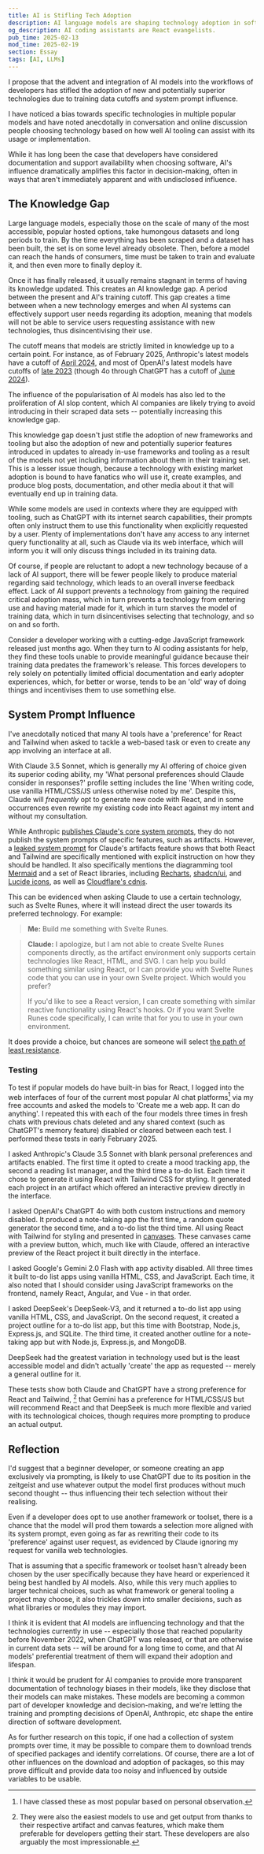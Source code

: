 ```yaml
---
title: AI is Stifling Tech Adoption
description: AI language models are shaping technology adoption in software development through training data limitations and system prompt biases. This analysis examines how AI assistants' preferences for established frameworks like React and Tailwind CSS may be creating barriers for newer technologies, supported by testing across major AI platforms including ChatGPT, Claude, Gemini, and DeepSeek. A look at the growing AI knowledge gap and its impact on technological innovation in modern software development.
og_description: AI coding assistants are React evangelists.
pub_time: 2025-02-13
mod_time: 2025-02-19
section: Essay
tags: [AI, LLMs]
---
```


I propose that the advent and integration of AI models into the workflows of developers has stifled the adoption of new and potentially superior technologies due to training data cutoffs and system prompt influence.

I have noticed a bias towards specific technologies in multiple popular models and have noted anecdotally in conversation and online discussion people choosing technology based on how well AI tooling can assist with its usage or implementation.

While it has long been the case that developers have considered documentation and support availability when choosing software, AI's influence dramatically amplifies this factor in decision-making, often in ways that aren't immediately apparent and with undisclosed influence.

## The Knowledge Gap

Large language models, especially those on the scale of many of the most accessible, popular hosted options, take humongous datasets and long periods to train. By the time everything has been scraped and a dataset has been built, the set is on some level already obsolete. Then, before a model can reach the hands of consumers, time must be taken to train and evaluate it, and then even more to finally deploy it.

Once it has finally released, it usually remains stagnant in terms of having its knowledge updated. This creates an AI knowledge gap. A period between the present and AI's training cutoff. This gap creates a time between when a new technology emerges and when AI systems can effectively support user needs regarding its adoption, meaning that models will not be able to service users requesting assistance with new technologies, thus disincentivising their use.

The cutoff means that models are strictly limited in knowledge up to a certain point. For instance, as of February 2025, Anthropic's latest models have a cutoff of [April 2024](https://support.claude.com/en/articles/8114494-how-up-to-date-is-claude-s-training-data), and most of OpenAI's latest models have cutoffs of [late 2023](https://platform.openai.com/docs/models) (though 4o through ChatGPT has a cutoff of [June 2024](https://help.openai.com/en/articles/9624314-model-release-notes#h_826f21517f)).

The influence of the popularisation of AI models has also led to the proliferation of AI slop content, which AI companies are likely trying to avoid introducing in their scraped data sets -- potentially increasing this knowledge gap.

This knowledge gap doesn't just stifle the adoption of new frameworks and tooling but also the adoption of new and potentially superior features introduced in updates to already in-use frameworks and tooling as a result of the models not yet including information about them in their training set. This is a lesser issue though, because a technology with existing market adoption is bound to have fanatics who will use it, create examples, and produce blog posts, documentation, and other media about it that will eventually end up in training data.

While some models are used in contexts where they are equipped with tooling, such as ChatGPT with its internet search capabilities, their prompts often only instruct them to use this functionality when explicitly requested by a user. Plenty of implementations don't have any access to any internet query functionality at all, such as Claude via its web interface, which will inform you it will only discuss things included in its training data.

Of course, if people are reluctant to adopt a new technology because of a lack of AI support, there will be fewer people likely to produce material regarding said technology, which leads to an overall inverse feedback effect. Lack of AI support prevents a technology from gaining the required critical adoption mass, which in turn prevents a technology from entering use and having material made for it, which in turn starves the model of training data, which in turn disincentivises selecting that technology, and so on and so forth.

Consider a developer working with a cutting-edge JavaScript framework released just months ago. When they turn to AI coding assistants for help, they find these tools unable to provide meaningful guidance because their training data predates the framework's release. This forces developers to rely solely on potentially limited official documentation and early adopter experiences, which, for better or worse, tends to be an 'old' way of doing things and incentivises them to use something else.

## System Prompt Influence

I've anecdotally noticed that many AI tools have a 'preference' for React and Tailwind when asked to tackle a web-based task or even to create any app involving an interface at all.

With Claude 3.5 Sonnet, which is generally my AI offering of choice given its superior coding ability, my 'What personal preferences should Claude consider in responses?' profile setting includes the line 'When writing code, use vanilla HTML/CSS/JS unless otherwise noted by me'. Despite this, Claude will _frequently_ opt to generate new code with React, and in some occurrences even rewrite my existing code into React against my intent and without my consultation.

While Anthropic [publishes Claude's core system prompts](https://docs.claude.com/en/release-notes/system-prompts), they do not publish the system prompts of specific features, such as artifacts. However, a [leaked system prompt](https://github.com/jujumilk3/leaked-system-prompts/blob/main/claude-artifacts_20240620.md) for Claude's artifacts feature shows that both React and Tailwind are specifically mentioned with explicit instruction on how they should be handled. It also specifically mentions the diagramming tool [Mermaid](http://mermaid.js.org) and a set of React libraries, including [Recharts](https://recharts.org), [shadcn/ui](https://ui.shadcn.com), and [Lucide icons](https://lucide.dev), as well as [Cloudflare's cdnjs](https://cdnjs.cloudflare.com).

This can be evidenced when asking Claude to use a certain technology, such as Svelte Runes, where it will instead direct the user towards its preferred technology. For example:

> **Me:** Build me something with Svelte Runes.

> **Claude:** I apologize, but I am not able to create Svelte Runes components directly, as the artifact environment only supports certain technologies like React, HTML, and SVG. I can help you build something similar using React, or I can provide you with Svelte Runes code that you can use in your own Svelte project. Which would you prefer?
>
> If you'd like to see a React version, I can create something with similar reactive functionality using React's hooks. Or if you want Svelte Runes code specifically, I can write that for you to use in your own environment.

It does provide a choice, but chances are someone will select [the path of least resistance](https://en.wikipedia.org/wiki/Path_of_least_resistance).

### Testing

To test if popular models do have built-in bias for React, I logged into the web interfaces of four of the current most popular AI chat platforms[^1] via my free accounts and asked the models to 'Create me a web app. It can do anything'. I repeated this with each of the four models three times in fresh chats with previous chats deleted and any shared context (such as ChatGPT's memory feature) disabled or cleared between each test. I performed these tests in early February 2025.

I asked Anthropic's Claude 3.5 Sonnet with blank personal preferences and artifacts enabled. The first time it opted to create a mood tracking app, the second a reading list manager, and the third time a to-do list. Each time it chose to generate it using React with Tailwind CSS for styling. It generated each project in an artifact which offered an interactive preview directly in the interface.

I asked OpenAI's ChatGPT 4o with both custom instructions and memory disabled. It produced a note-taking app the first time, a random quote generator the second time, and a to-do list the third time. All using React with Tailwind for styling and presented in [canvases](https://openai.com/index/introducing-canvas/). These canvases came with a preview button, which, much like with Claude, offered an interactive preview of the React project it built directly in the interface.

I asked Google's Gemini 2.0 Flash with app activity disabled. All three times it built to-do list apps using vanilla HTML, CSS, and JavaScript. Each time, it also noted that I should consider using JavaScript frameworks on the frontend, namely React, Angular, and Vue - in that order.

I asked DeepSeek's DeepSeek-V3, and it returned a to-do list app using vanilla HTML, CSS, and JavaScript. On the second request, it created a project outline for a to-do list app, but this time with Bootstrap, Node.js, Express.js, and SQLite. The third time, it created another outline for a note-taking app but with Node.js, Express.js, and MongoDB.

DeepSeek had the greatest variation in technology used but is the least accessible model and didn't actually 'create' the app as requested -- merely a general outline for it.

These tests show both Claude and ChatGPT have a strong preference for React and Tailwind, [^2] that Gemini has a preference for HTML/CSS/JS but will recommend React and that DeepSeek is much more flexible and varied with its technological choices, though requires more prompting to produce an actual output.

## Reflection

I'd suggest that a beginner developer, or someone creating an app exclusively via prompting, is likely to use ChatGPT due to its position in the zeitgeist and use whatever output the model first produces without much second thought -- thus influencing their tech selection without their realising.

Even if a developer does opt to use another framework or toolset, there is a chance that the model will prod them towards a selection more aligned with its system prompt, even going as far as rewriting their code to its 'preference' against user request, as evidenced by Claude ignoring my request for vanilla web technologies.

That is assuming that a specific framework or toolset hasn't already been chosen by the user specifically because they have heard or experienced it being best handled by AI models. Also, while this very much applies to larger technical choices, such as what framework or general tooling a project may choose, it also trickles down into smaller decisions, such as what libraries or modules they may import.

I think it is evident that AI models are influencing technology and that the technologies currently in use -- especially those that reached popularity before November 2022, when ChatGPT was released, or that are otherwise in current data sets -- will be around for a long time to come, and that AI models' preferential treatment of them will expand their adoption and lifespan.

I think it would be prudent for AI companies to provide more transparent documentation of technology biases in their models, like they disclose that their models can make mistakes. These models are becoming a common part of developer knowledge and decision-making, and we're letting the training and prompting decisions of OpenAI, Anthropic, etc shape the entire direction of software development.

As for further research on this topic, if one had a collection of system prompts over time, it may be possible to compare them to download trends of specified packages and identify correlations. Of course, there are a lot of other influences on the download and adoption of packages, so this may prove difficult and provide data too noisy and influenced by outside variables to be usable.

[^1]: I have classed these as most popular based on personal observation.
[^2]: They were also the easiest models to use and get output from thanks to their respective artifact and canvas features, which make them preferable for developers getting their start. These developers are also arguably the most impressionable.
